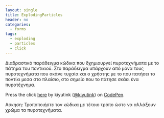 ```yaml
---
layout: single
title: ExplodingParticles
header: no
categories:
  - forms
tags:
  - exploding
  - particles
  - click
---
```


Διαδραστικό παράδειγμα κώδικα που δχημιουργεί πυροτεχνήματα με το πάτημα του ποντικιού. Στο παράδειγμα υπάρχουν από μόνα τους πυροτεχνήματα που σκάνε τυχαία και ο χρήστης με το που πατήσει το ποντίκι μεσα στο πλαίσιο, στο σημείο που το πάτησε σκάει ένα πυροτέχνημα.

<p data-height="350" data-theme-id="17517" data-slug-hash="OopRgB" data-default-tab="result" data-user="kiyutink" class='codepen'>Press the click <a href='https://codepen.io/kiyutink/pen/OopRgB/'>here</a> by kiyutink (<a href='https://codepen.io/kiyutink/'>@kiyutink</a>) on <a href='http://codepen.io'>CodePen</a>.</p>
<script async src="//assets.codepen.io/assets/embed/ei.js"></script>

Ασκηση: Τροποποιήστε τον κώδικα με τέτοιο τρόπο ώστε να αλλάξουν χρώμα τα πυροτεχνήματα.
